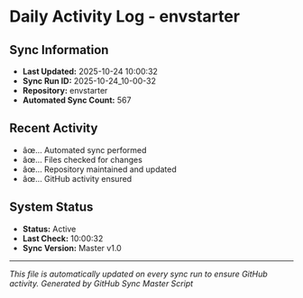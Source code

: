 ﻿# Daily Activity Log - envstarter

## Sync Information
- **Last Updated:** 2025-10-24 10:00:32
- **Sync Run ID:** 2025-10-24_10-00-32
- **Repository:** envstarter
- **Automated Sync Count:** 567

## Recent Activity
- âœ… Automated sync performed
- âœ… Files checked for changes
- âœ… Repository maintained and updated
- âœ… GitHub activity ensured

## System Status
- **Status:** Active
- **Last Check:** 10:00:32
- **Sync Version:** Master v1.0

---
*This file is automatically updated on every sync run to ensure GitHub activity.*
*Generated by GitHub Sync Master Script*
